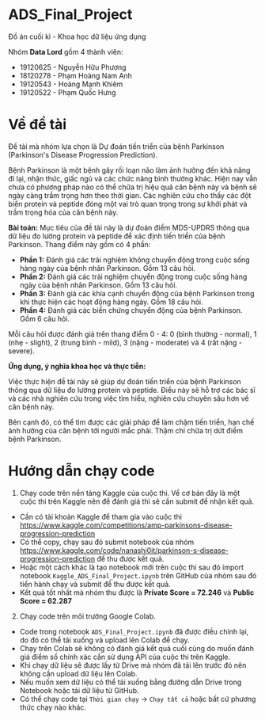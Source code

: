 # **ADS_Final_Project**
Đồ án cuối kì - Khoa học dữ liệu ứng dụng

Nhóm **Data Lord** gồm 4 thành viên:
- 19120625 - Nguyễn Hữu Phương 
- 18120278 - Phạm Hoàng Nam Anh
- 19120543 - Hoàng Mạnh Khiêm
- 19120522 - Phạm Quốc Hưng

# **Về đề tài**
Đề tài mà nhóm lựa chọn là Dự đoán tiến triển của bệnh Parkinson (Parkinson's Disease Progression Prediction).

Bệnh Parkinson là một bệnh gây rối loạn não làm ảnh hưởng đến khả năng đi lại, nhận thức, giấc ngủ và các chức năng bình thường khác. Hiện nay vẫn chưa có phương pháp nào có thể chữa trị hiệu quả căn bệnh này và bệnh sẽ ngày càng trầm trọng hơn theo thời gian. Các nghiên cứu cho thấy các đột biến protein và peptide đóng một vai trò quan trọng trong sự khởi phát và trầm trọng hóa của căn bệnh này.

**Bài toán:** Mục tiêu của đề tài này là dự đoán điểm MDS-UPDRS thông qua dữ liệu đo lường protein và peptide để xác định tiến triển của bệnh Parkinson. Thang điểm này gồm có 4 phần:
- **Phần 1:** Đánh giá các trải nghiệm không chuyển động trong cuộc sống hàng ngày của bệnh nhân Parkinson. Gồm 13 câu hỏi.
- **Phần 2:** Đánh giá các trải nghiệm chuyển động trong cuộc sống hàng ngày của bệnh nhân Parkinson. Gồm 13 câu hỏi.
- **Phần 3:** Đánh giá các khía cạnh chuyển động của bệnh Parkinson trong khi thực hiện các hoạt động hàng ngày. Gồm 18 câu hỏi.
- **Phần 4:** Đánh giá các biến chứng chuyển động của bệnh Parkinson. Gồm 6 câu hỏi.

Mỗi câu hỏi được đánh giá trên thang điểm 0 - 4: 0 (bình thường - normal), 1 (nhẹ - slight), 2 (trung bình - mild), 3 (nặng - moderate) và 4 (rất nặng - severe).

**Ứng dụng, ý nghĩa khoa học và thực tiễn:**

Việc thực hiện đề tài này sẽ giúp dự đoán tiến triển của bệnh Parkinson thông qua dữ liệu đo lường protein và peptide. Điều này sẽ hỗ trợ các bác sĩ và các nhà nghiên cứu trong việc tìm hiểu, nghiên cứu chuyên sâu hơn về căn bệnh này. 

Bên cạnh đó, có thể tìm được các giải pháp để làm chậm tiến triển, hạn chế ảnh hưởng của căn bệnh tới người mắc phải. Thậm chí chữa trị dứt điểm bệnh Parkinson.

# **Hướng dẫn chạy code**
1. Chạy code trên nền tảng Kaggle của cuộc thi.
Về cơ bản đây là một cuộc thi trên Kaggle nên để đánh giá thì sẽ cần submit để nhận kết quả.
  - Cần có tài khoản Kaggle để tham gia vào cuộc thi https://www.kaggle.com/competitions/amp-parkinsons-disease-progression-prediction
  - Có thể copy, chạy sau đó submit notebook của nhóm https://www.kaggle.com/code/nanashi0it/parkinson-s-disease-progression-prediction để thu được kết quả.
  - Hoặc một cách khác là tạo notebook mới trên cuộc thi sau đó import notebook `Kaggle_ADS_Final_Project.ipynb` trên GitHub của nhóm sau đó tiến hành chạy và submit để thu được kết quả.
  - Kết quả tốt nhất mà nhóm thu được là **Private Score = 72.246** và **Public Score = 62.287**

2. Chạy code trên môi trường Google Colab.
  - Code trong notebook `ADS_Final_Project.ipynb` đã được điều chỉnh lại, do đó có thể tải xuống và upload lên Colab để chạy.
  -  Chạy trên Colab sẽ không có đánh giá kết quả cuối cùng do muốn đánh giá điểm số chính xác cần sử dụng API của cuộc thi trên Kaggle.
  - Khi chạy dữ liệu sẽ được lấy từ Drive mà nhóm đã tải lên trước đó nên không cần upload dữ liệu lên Colab.
  - Nếu muốn xem dữ liệu có thể tải xuống bằng đường dẫn Drive trong Notebook hoặc tải dữ liệu từ GitHub.
  - Có thể chạy code tại `Thời gian chạy` -> `Chạy tất cả` hoặc bất cứ phương thức chạy nào khác.
